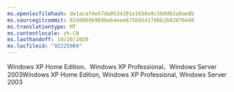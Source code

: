 ```yaml
---
ms.openlocfilehash: de1acafde57da0534201e1656e9c5b0d62a0ae8b
ms.sourcegitcommit: 02dd069b9696eb4eee675b6541f86b2602076448
ms.translationtype: MT
ms.contentlocale: zh-CN
ms.lasthandoff: 10/20/2020
ms.locfileid: "92225904"
---
```

<span data-ttu-id="f94d4-101">Windows XP Home Edition、Windows XP Professional、Windows Server 2003</span><span class="sxs-lookup"><span data-stu-id="f94d4-101">Windows XP Home Edition, Windows XP Professional, Windows Server 2003</span></span>